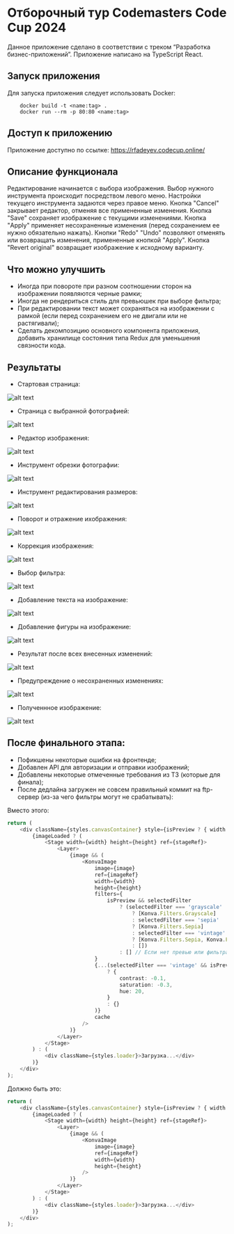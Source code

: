 # Отборочный тур Codemasters Code Cup 2024
Данное приложение сделано в соответствии с треком “Разработка бизнес-приложений”.
Приложение написано на TypeScript React.

## Запуск приложения
Для запуска приложения следует использовать Docker:
```
    docker build -t <name:tag> .
    docker run --rm -p 80:80 <name:tag>
```

## Доступ к приложению
Приложение доступно по ссылке: https://rfadeyev.codecup.online/

## Описание функционала
Редактирование начинается с выбора изображения.
Выбор нужного инструмента происходит посредством левого меню.
Настройки текущего инструмента задаются через правое меню.
Кнопка "Cancel" закрывает редактор, отменяя все примененные изменения.
Кнопка "Save" сохраняет изображение с текущими изменениями.
Кнопка "Apply" применяет несохраненные изменения (перед сохранением ее нужно обязательно нажать).
Кнопки "Redo" "Undo" позволяют отменять или возвращать изменения, примененные кнопкой "Apply".
Кнопка "Revert original" возвращает изображение к исходному варианту.

## Что можно улучшить
- Иногда при повороте при разном соотношении сторон на изображении появляются черные рамки;
- Иногда не рендериться стиль для превьюшек при выборе фильтра;
- При редактировании текст может сохраняться на изображении с рамкой (если перед сохранением его не двигали или не растягивали);
- Сделать декомпозицию основного компонента приложения, добавить хранилище состояния типа Redux для уменьшения связности кода.

## Результаты
- Стартовая страница:

![alt text](/ui/result-images/1.png)
- Страница с выбранной фотографией:

![alt text](/ui/result-images/2.png)
- Редактор изображения:

![alt text](/ui/result-images/3.png)
- Инструмент обрезки фотографии:

![alt text](/ui/result-images/4.png)
- Инструмент редактирования размеров:

![alt text](/ui/result-images/5.png)
- Поворот и отражение ихображения:

![alt text](/ui/result-images/6.png)
- Коррекция изображения:

![alt text](/ui/result-images/7.png)
- Выбор фильтра:

![alt text](/ui/result-images/8.png)
- Добавление текста на изображение:

![alt text](/ui/result-images/9.png)
- Добавление фигуры на изображение:

![alt text](/ui/result-images/10.png)
- Результат после всех внесенных изменений:

![alt text](/ui/result-images/11.png)
- Предупреждение о несохраненных изменениях:

![alt text](/ui/result-images/12.png)
- Полученнное изображение:

![alt text](/ui/result-images/13.png)

## После финального этапа:
- Пофикшены некоторые ошибки на фронтенде;
- Добавлен API для авторизации и отправки изображений;
- Добавлены некоторые отмеченные требования из ТЗ (которые для финала);
- После дедлайна загружен не совсем правильный коммит на ftp-сервер (из-за чего фильтры могут не срабатывать):

Вместо этого:
```TypeScript
return (
    <div className={styles.canvasContainer} style={isPreview ? { width: '74px', height: '74px' } : {}}>
        {imageLoaded ? (
            <Stage width={width} height={height} ref={stageRef}>
                <Layer>
                    {image && (
                        <KonvaImage
                            image={image}
                            ref={imageRef}
                            width={width}
                            height={height}
                            filters={
                                isPreview && selectedFilter
                                    ? (selectedFilter === 'grayscale'
                                        ? [Konva.Filters.Grayscale]
                                        : selectedFilter === 'sepia'
                                        ? [Konva.Filters.Sepia]
                                        : selectedFilter === 'vintage'
                                        ? [Konva.Filters.Sepia, Konva.Filters.Contrast, Konva.Filters.HSL]
                                        : [])
                                    : [] // Если нет превью или фильтра, не применяем фильтры
                            }
                            {...(selectedFilter === 'vintage' && isPreview
                                ? {
                                    contrast: -0.1,
                                    saturation: -0.3,
                                    hue: 20,
                                }
                                : {}
                            )}
                            cache
                        />
                    )}
                </Layer>
            </Stage>
        ) : (
            <div className={styles.loader}>Загрузка...</div>
        )}
    </div>
);
```
Должно быть это:
```TypeScript
return (
    <div className={styles.canvasContainer} style={isPreview ? { width: '74px', height: '74px' } : {}}>
        {imageLoaded ? (
            <Stage width={width} height={height} ref={stageRef}>
                <Layer>
                    {image && (
                        <KonvaImage
                            image={image}
                            ref={imageRef}
                            width={width}
                            height={height}
                        />
                    )}
                </Layer>
            </Stage>
        ) : (
            <div className={styles.loader}>Загрузка...</div>
        )}
    </div>
);
```